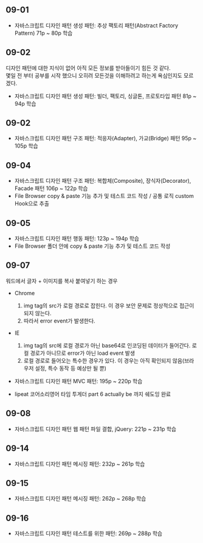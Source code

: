 ## 09-01

- 자바스크립트 디자인 패턴 생성 패턴: 추상 팩토리 패턴(Abstract Factory Pattern) 71p ~ 80p 학습

## 09-02

디자인 패턴에 대한 지식이 없어 아직 모든 정보를 받아들이기 힘든 것 같다.  
몇일 전 부터 공부를 시작 했으니 오히려 모든것을 이해하려고 하는게 욕심인지도 모르겠다.

- 자바스크립트 디자인 패턴 생성 패턴: 빌더, 팩토리, 싱글톤, 프로토타입 패턴 81p ~ 94p 학습

## 09-02

- 자바스크립트 디자인 패턴 구조 패턴: 적응자(Adapter), 가교(Bridge) 패턴 95p ~ 105p 학습

## 09-04

- 자바스크립트 디자인 패턴 구조 패턴: 복합체(Composite), 장식자(Decorator), Facade 패턴 106p ~ 122p 학습
- File Browser copy & paste 기능 추가 및 테스트 코드 작성 / 공통 로직 custom Hook으로 추출

## 09-05

- 자바스크립트 디자인 패턴 행동 패턴: 123p ~ 194p 학습
- File Browser 폴더 안에 copy & paste 기능 추가 및 테스트 코드 작성

## 09-07

워드에서 글자 + 이미지를 복사 붙여넣기 하는 경우

- Chrome
  1. img tag의 src가 로컬 경로로 잡힌다. 이 경우 보안 문제로 정상적으로 접근이 되지 않는다.
  2. 따라서 error event가 발생한다.
- IE

  1. img tag의 src에 로컬 경로가 아닌 base64로 인코딩된 데이터가 들어간다. 로컬 경로가 아니므로 error가 아닌 load event 발생
  2. 로컬 경로로 들어오는 특수한 경우가 있다. 이 경우는 아직 확인되지 않음(브라우저 설정, 특수 동작 등 예상만 될 뿐)

- 자바스크립트 디자인 패턴 MVC 패턴: 195p ~ 220p 학습
- lipeat 코어소리영어 타임 투게더 part 6 actually be 까지 쉐도잉 완료

## 09-08

- 자바스크립트 디자인 패턴 웹 패턴 파일 결합, jQuery: 221p ~ 231p 학습

## 09-14

- 자바스크립트 디자인 패턴 메시징 패턴: 232p ~ 261p 학습

## 09-15

- 자바스크립트 디자인 패턴 메시징 패턴: 262p ~ 268p 학습

## 09-16

- 자바스크립트 디자인 패턴 테스트를 위한 패턴: 269p ~ 288p 학습
